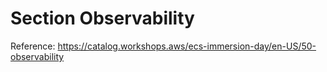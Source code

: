 # Section Observability

Reference: https://catalog.workshops.aws/ecs-immersion-day/en-US/50-observability